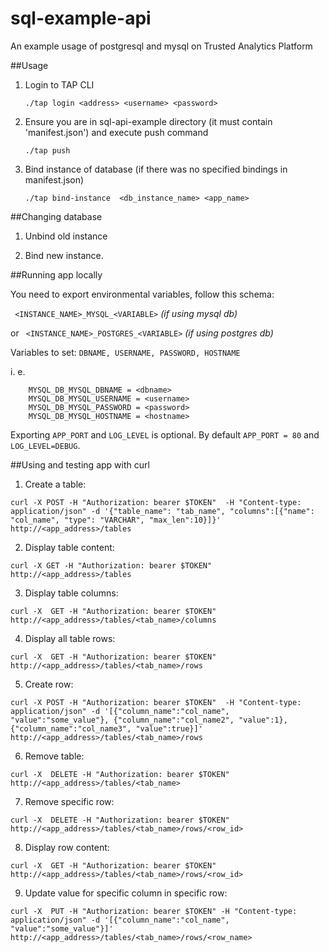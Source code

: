 # sql-example-api
An example usage of postgresql and mysql on Trusted Analytics Platform

##Usage

<!---
This should be commented till working implementations of binding mechanism during pushing application
0. Modify ' "bindings": null ' in manifest.json to bind services or left empty (you can bind it later in CLI).

-->
1. Login to TAP CLI

    `./tap login <address> <username> <password> `

2. Ensure you are in sql-api-example directory (it must contain 'manifest.json') and execute push command

    `./tap push`

3. Bind instance of database (if there was no specified bindings in manifest.json)

    `./tap bind-instance  <db_instance_name> <app_name> `


##Changing database

1. Unbind old instance

2. Bind new instance.



##Running app locally

You need to export environmental variables, follow this schema:

` <INSTANCE_NAME>_MYSQL_<VARIABLE>`  *(if using mysql db)*

or ` <INSTANCE_NAME>_POSTGRES_<VARIABLE>` *(if using postgres db)*

Variables to set: `DBNAME, USERNAME, PASSWORD, HOSTNAME`

i. e.

```
    MYSQL_DB_MYSQL_DBNAME = <dbname>
    MYSQL_DB_MYSQL_USERNAME = <username>
    MYSQL_DB_MYSQL_PASSWORD = <password>
    MYSQL_DB_MYSQL_HOSTNAME = <hostname>
```
Exporting `APP_PORT` and `LOG_LEVEL` is optional.
By default ` APP_PORT = 80 ` and ` LOG_LEVEL=DEBUG `.

##Using and testing app with curl

1. Create a table:

`curl -X POST -H "Authorization: bearer $TOKEN"  -H "Content-type: application/json" -d '{"table_name": "tab_name", "columns":[{"name": "col_name", "type": "VARCHAR", "max_len":10}]}' http://<app_address>/tables`

2. Display table content:

`curl -X GET -H "Authorization: bearer $TOKEN" http://<app_address>/tables`

3. Display table columns:

`curl -X  GET -H "Authorization: bearer $TOKEN" http://<app_address>/tables/<tab_name>/columns`

4. Display all table rows:

`curl -X  GET -H "Authorization: bearer $TOKEN" http://<app_address>/tables/<tab_name>/rows`

5. Create row:

`curl -X POST -H "Authorization: bearer $TOKEN"  -H "Content-type: application/json" -d '[{"column_name":"col_name", "value":"some_value"}, {"column_name":"col_name2", "value":1}, {"column_name":"col_name3", "value":true}]' http://<app_address>/tables/<tab_name>/rows`

6. Remove table:

`curl -X  DELETE -H "Authorization: bearer $TOKEN" http://<app_address>/tables/<tab_name>`

7. Remove specific row:

`curl -X  DELETE -H "Authorization: bearer $TOKEN" http://<app_address>/tables/<tab_name>/rows/<row_id>`

8. Display row content:

`curl -X  GET -H "Authorization: bearer $TOKEN" http://<app_address>/tables/<tab_name>/rows/<row_id>`

9. Update value for specific column in specific row:

`curl -X  PUT -H "Authorization: bearer $TOKEN" -H "Content-type: application/json" -d '[{"column_name":"col_name", "value":"some_value"}]' http://<app_address>/tables/<tab_name>/rows/<row_name>`

